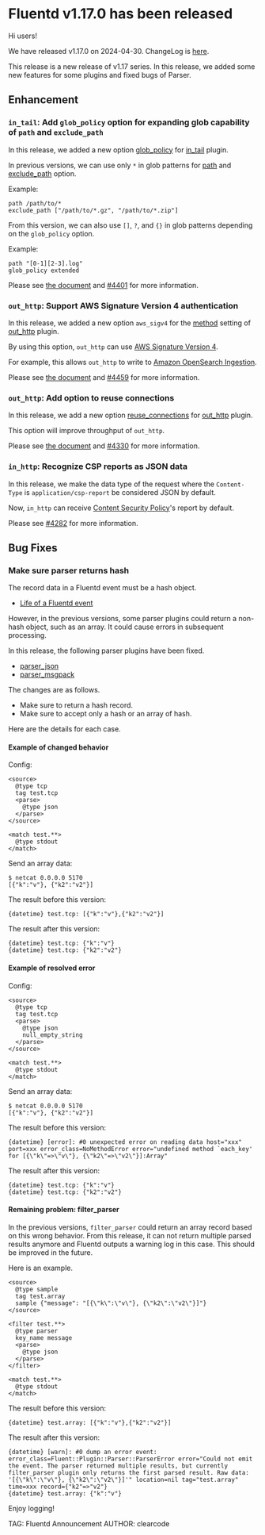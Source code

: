 # Fluentd v1.17.0 has been released

Hi users!

We have released v1.17.0 on 2024-04-30. ChangeLog is [here](https://github.com/fluent/fluentd/blob/master/CHANGELOG.md#release-v1170---20240430).

This release is a new release of v1.17 series.
In this release, we added some new features for some plugins and fixed bugs of Parser.

## Enhancement

### `in_tail`: Add `glob_policy` option for expanding glob capability of `path` and `exclude_path`

In this release, we added a new option [glob_policy](https://docs.fluentd.org/input/tail#glob_policy) for [in_tail](https://docs.fluentd.org/input/tail) plugin.

In previous versions, we can use only `*` in glob patterns for [path](https://docs.fluentd.org/input/tail#path) and [exclude_path](https://docs.fluentd.org/input/tail#exclude_path) option.

Example:

```
path /path/to/*
exclude_path ["/path/to/*.gz", "/path/to/*.zip"]
```

From this version, we can also use `[]`, `?`, and `{}` in glob patterns depending on the `glob_policy` option.

Example:

```
path "[0-1][2-3].log"
glob_policy extended
```

Please see [the document](https://docs.fluentd.org/input/tail#glob_policy) and [#4401](https://github.com/fluent/fluentd/pull/4401) for more information.

### `out_http`: Support AWS Signature Version 4 authentication

In this release, we added a new option `aws_sigv4` for the [method](https://docs.fluentd.org/output/http#method) setting of [out_http](https://docs.fluentd.org/output/http) plugin.

By using this option, `out_http` can use [AWS Signature Version 4](https://docs.aws.amazon.com/AmazonS3/latest/API/sig-v4-authenticating-requests.html).

For example, this allows `out_http` to write to [Amazon OpenSearch Ingestion](https://docs.aws.amazon.com/opensearch-service/latest/developerguide/ingestion.html).

Please see [the document](https://docs.fluentd.org/output/http#method) and [#4459](https://github.com/fluent/fluentd/pull/4459) for more information.

### `out_http`: Add option to reuse connections

In this release, we add a new option [reuse_connections](https://docs.fluentd.org/output/http#reuse_connections) for [out_http](https://docs.fluentd.org/output/http) plugin.

This option will improve throughput of `out_http`.

Please see [the document](https://docs.fluentd.org/output/http#reuse_connections) and [#4330](https://github.com/fluent/fluentd/pull/4330) for more information.

### `in_http`: Recognize CSP reports as JSON data

In this release, we make the data type of the request where the `Content-Type` is `application/csp-report` be considered JSON by default.

Now, `in_http` can receive [Content Security Policy](https://developer.mozilla.org/en-US/docs/Web/HTTP/CSP)'s report by default.

Please see [#4282](https://github.com/fluent/fluentd/pull/4282) for more information.

## Bug Fixes

### Make sure parser returns hash

The record data in a Fluentd event must be a hash object.

* [Life of a Fluentd event](https://docs.fluentd.org/quickstart/life-of-a-fluentd-event)

However, in the previous versions, some parser plugins could return a non-hash object, such as an array.
It could cause errors in subsequent processing.

In this release, the following parser plugins have been fixed.

* [parser_json](https://docs.fluentd.org/parser/json)
* [parser_msgpack](https://docs.fluentd.org/parser/msgpack)

The changes are as follows.

* Make sure to return a hash record.
* Make sure to accept only a hash or an array of hash.

Here are the details for each case.

#### Example of changed behavior

Config:

```
<source>
  @type tcp
  tag test.tcp
  <parse>
    @type json
  </parse>
</source>

<match test.**>
  @type stdout
</match>
```

Send an array data:

```
$ netcat 0.0.0.0 5170
[{"k":"v"}, {"k2":"v2"}]
```

The result before this version:

```
{datetime} test.tcp: [{"k":"v"},{"k2":"v2"}]
```

The result after this version:

```
{datetime} test.tcp: {"k":"v"}
{datetime} test.tcp: {"k2":"v2"}
```

#### Example of resolved error

Config:

```
<source>
  @type tcp
  tag test.tcp
  <parse>
    @type json
    null_empty_string
  </parse>
</source>

<match test.**>
  @type stdout
</match>
```

Send an array data:

```
$ netcat 0.0.0.0 5170
[{"k":"v"}, {"k2":"v2"}]
```

The result before this version:

```
{datetime} [error]: #0 unexpected error on reading data host="xxx" port=xxx error_class=NoMethodError error="undefined method `each_key' for [{\"k\"=>\"v\"}, {\"k2\"=>\"v2\"}]:Array"
```

The result after this version:

```
{datetime} test.tcp: {"k":"v"}
{datetime} test.tcp: {"k2":"v2"}
```

#### Remaining problem: filter_parser

In the previous versions, `filter_parser` could return an array record based on this wrong behavior.
From this release, it can not return multiple parsed results anymore and Fluentd outputs a warning log in this case.
This should be improved in the future.

Here is an example.

```
<source>
  @type sample
  tag test.array
  sample {"message": "[{\"k\":\"v\"}, {\"k2\":\"v2\"}]"}
</source>

<filter test.**>
  @type parser
  key_name message
  <parse>
    @type json
  </parse>
</filter>

<match test.**>
  @type stdout
</match>
```

The result before this version:

```
{datetime} test.array: [{"k":"v"},{"k2":"v2"}]
```

The result after this version:

```
{datetime} [warn]: #0 dump an error event: error_class=Fluent::Plugin::Parser::ParserError error="Could not emit the event. The parser returned multiple results, but currently filter_parser plugin only returns the first parsed result. Raw data: '[{\"k\":\"v\"}, {\"k2\":\"v2\"}]'" location=nil tag="test.array" time=xxx record={"k2"=>"v2"}
{datetime} test.array: {"k":"v"}
```

Enjoy logging!

TAG: Fluentd Announcement
AUTHOR: clearcode
